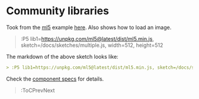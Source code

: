 # Community libraries

Took from the [ml5](https://ml5js.org/) example [here](https://learn.ml5js.org/#/reference/facemesh?id=examples). Also shows how to load an image.

> :P5 lib1=https://unpkg.com/ml5@latest/dist/ml5.min.js, sketch=/docs/sketches/multiple.js, width=512, height=512

The markdown of the above sketch looks like:

```md
> :P5 lib1=https://unpkg.com/ml5@latest/dist/ml5.min.js, sketch=/docs/sketches/multiple.js, width=512, height=512
```

Check the [component specs](/docs/snippets/component) for details.

> :ToCPrevNext